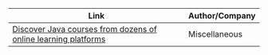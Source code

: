 Link | Author/Company
------------ | -------------
[Discover Java courses from dozens of online learning platforms](https://bestcourses.io/results?q=java&size=n_20_n) | Miscellaneous